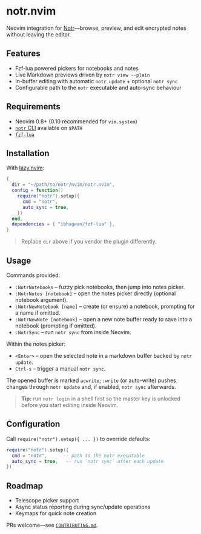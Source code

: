 # notr.nvim

Neovim integration for [Notr](../README.md)—browse, preview, and edit encrypted notes without leaving the editor.

## Features

- Fzf-lua powered pickers for notebooks and notes
- Live Markdown previews driven by `notr view --plain`
- In-buffer editing with automatic `notr update` + optional `notr sync`
- Configurable path to the `notr` executable and auto-sync behaviour

## Requirements

- Neovim 0.8+ (0.10 recommended for `vim.system`)
- [`notr` CLI](https://github.com/kimsul/notr) available on `$PATH`
- [`fzf-lua`](https://github.com/ibhagwan/fzf-lua)

## Installation

With [lazy.nvim](https://github.com/folke/lazy.nvim):

```lua
{
  dir = "~/path/to/notr/nvim/notr.nvim",
  config = function()
    require("notr").setup({
      cmd = "notr",
      auto_sync = true,
    })
  end,
  dependencies = { "ibhagwan/fzf-lua" },
}
```

> Replace `dir` above if you vendor the plugin differently.

## Usage

Commands provided:

- `:NotrNotebooks` – fuzzy pick notebooks, then jump into notes picker.
- `:NotrNotes [notebook]` – open the notes picker directly (optional notebook argument).
- `:NotrNewNotebook [name]` – create (or ensure) a notebook, prompting for a name if omitted.
- `:NotrNewNote [notebook]` – open a new note buffer ready to save into a notebook (prompting if omitted).
- `:NotrSync` – run `notr sync` from inside Neovim.

Within the notes picker:

- `<Enter>` – open the selected note in a markdown buffer backed by `notr update`.
- `Ctrl-s` – trigger a manual `notr sync`.

The opened buffer is marked `acwrite`; `:write` (or auto-write) pushes changes through `notr update` and, if enabled, `notr sync` afterwards.

> **Tip:** run `notr login` in a shell first so the master key is unlocked before you start editing inside Neovim.

## Configuration

Call `require("notr").setup({ ... })` to override defaults:

```lua
require("notr").setup({
  cmd = "notr",      -- path to the notr executable
  auto_sync = true,   -- run `notr sync` after each update
})
```

## Roadmap

- Telescope picker support
- Async status reporting during sync/update operations
- Keymaps for quick note creation

PRs welcome—see [`CONTRIBUTING.md`](../../CONTRIBUTING.md).
